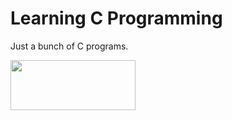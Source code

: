 # Learning C Programming

Just a bunch of C programs. 

<a href="https://replit.com/@stroyoes/learningcprogramming?v=1" target="_blank">
  <img src="https://img.shields.io/badge/Replit-DD1200?style=for-the-badge&logo=Replit&logoColor=white" width="200" height="80">
</a>
